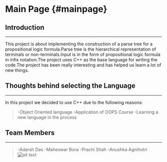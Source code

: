 Main Page {#mainpage}
=========
## Introduction 
---
This project is about implementing the construction of a parse tree for a propositional logic formula.Parse tree is the hierarchical representation of terminals or non-terminals.Input is in the form of propositional logic formula in infix notation.The project uses C++ as the base language for writing the code.The project has been really interesting and has helped us learn a lot of new things.
## Thoughts behind selecting the Language
---
In this project we decided to use C++ due to the following reasons:
>-Object Oriented language
>-Application of OOPS Course
>-Learning a new language in the process
## Team Members
---
>-Adarsh Das
>-Maheswar Bora
>-Prachi Shah
>-Anushka Agnihotri
![alt text](timc.png)
